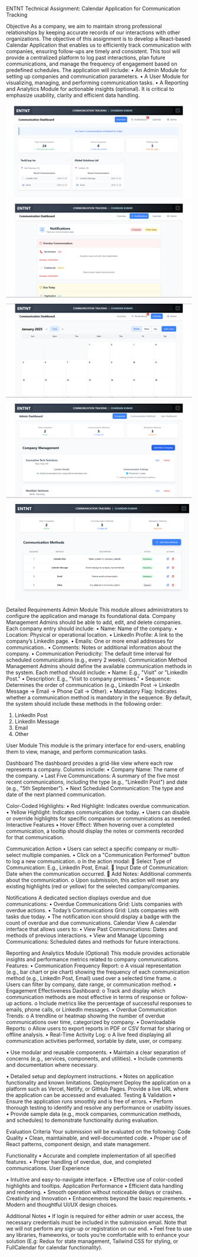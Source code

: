 ENTNT Technical Assignment: Calendar Application for Communication Tracking

Objective
As a company, we aim to maintain strong professional relationships by keeping accurate records of our interactions with other organizations. The objective of this assignment is to develop a React-based Calendar Application that enables us to efficiently track communication with companies, ensuring follow-ups are timely and consistent. This tool will provide a centralized platform to log past interactions, plan future communications, and manage the frequency of engagement based on predefined schedules.
The application will include:
•	An Admin Module for setting up companies and communication parameters.
•	A User Module for visualizing, managing, and performing communication tasks.
•	A Reporting and Analytics Module for actionable insights (optional).
It is critical to emphasize usability, clarity and efficient data handling.

![Image Alt](https://github.com/its-chandan16/ENTNT_Technical_Assessment-Calendar-Application-for-Communication-Tracking/blob/7b56a79639874e15427503e75f631f761a232809/ss1.png)

![Image Alt](https://github.com/its-chandan16/ENTNT_Technical_Assessment-Calendar-Application-for-Communication-Tracking/blob/7b56a79639874e15427503e75f631f761a232809/ss2.png)

![Image Alt](https://github.com/its-chandan16/ENTNT_Technical_Assessment-Calendar-Application-for-Communication-Tracking/blob/7b56a79639874e15427503e75f631f761a232809/ss3.png)

![Image Alt](https://github.com/its-chandan16/ENTNT_Technical_Assessment-Calendar-Application-for-Communication-Tracking/blob/7b56a79639874e15427503e75f631f761a232809/ss4.png)

![Image Alt](https://github.com/its-chandan16/ENTNT_Technical_Assessment-Calendar-Application-for-Communication-Tracking/blob/7b56a79639874e15427503e75f631f761a232809/ss5.png)


Detailed Requirements
Admin Module
This module allows administrators to configure the application and manage its foundational data.
Company Management
Admins should be able to add, edit, and delete companies. Each company entry should include:
•	Name: Name of the company.
•	Location: Physical or operational location.
•	LinkedIn Profile: A link to the company’s LinkedIn page.
•	Emails: One or more email addresses for communication..
•	Comments: Notes or additional information about the company.
•	Communication Periodicity: The default time interval for scheduled communications (e.g., every 2 weeks).
Communication Method Management
Admins should define the available communication methods in the system. Each method should include:
•	Name: E.g., "Visit" or "LinkedIn Post."
•	Description: E.g., "Visit to company premises."
•	Sequence: Determines the order of communication (e.g., LinkedIn Post → LinkedIn Message → Email → Phone Call → Other).
•	Mandatory Flag: Indicates whether a communication method is mandatory in the sequence.
By default, the system should include these methods in the following order:
1.	LinkedIn Post
2.	LinkedIn Message
3.	Email
4.	Other

User Module
This module is the primary interface for end-users, enabling them to view, manage, and perform communication tasks.

Dashboard
The dashboard provides a grid-like view where each row represents a company. Columns include:
•	Company Name: The name of the company.
•	Last Five Communications: A summary of the five most recent communications, including the type (e.g., "LinkedIn Post") and date (e.g., "5th September").
•	Next Scheduled Communication: The type and date of the next planned communication.

Color-Coded Highlights:
•	Red Highlight: Indicates overdue communication.
•	Yellow Highlight: Indicates communication due today.
•	Users can disable or override highlights for specific companies or communications as needed.
Interactive Features
•	Hover Effect: When hovering over a completed communication, a tooltip should display the notes or comments recorded for that communication.

Communication Action
•	Users can select a specific company or multi-select multiple companies.
•	Click on a "Communication Performed" button to log a new communication. 
o	In the action modal: 
	Select Type of Communication: E.g., LinkedIn Post, Email.
	Input Date of Communication: Date when the communication occurred.
	Add Notes: Additional comments about the communication.
o	Upon submission, this action will reset any existing highlights (red or yellow) for the selected company/companies.

Notifications
A dedicated section displays overdue and due communications:
•	Overdue Communications Grid: Lists companies with overdue actions.
•	Today’s Communications Grid: Lists companies with tasks due today.
•	The notification icon should display a badge with the count of overdue and due communications.
Calendar View
A calendar interface that allows users to:
•	View Past Communications: Dates and methods of previous interactions.
•	View and Manage Upcoming Communications: Scheduled dates and methods for future interactions.

Reporting and Analytics Module (Optional)
This module provides actionable insights and performance metrics related to company communications.
Features:
•	Communication Frequency Report:
o	A visual representation (e.g., bar chart or pie chart) showing the frequency of each communication method (e.g., LinkedIn Post, Email) used over a selected time frame.
o	Users can filter by company, date range, or communication method.
•	Engagement Effectiveness Dashboard:
o	Track and display which communication methods are most effective in terms of response or follow-up actions.
o	Include metrics like the percentage of successful responses to emails, phone calls, or LinkedIn messages.
•	Overdue Communication Trends:
o	A trendline or heatmap showing the number of overdue communications over time, categorized by company.
•	Downloadable Reports:
o	Allow users to export reports in PDF or CSV format for sharing or offline analysis.
•	Real-Time Activity Log:
o	A live feed displaying all communication activities performed, sortable by date, user, or company.

 
•	Use modular and reusable components.
•	Maintain a clear separation of concerns (e.g., services, components, and utilities).
•	Include comments and documentation where necessary.
 
•	Detailed setup and deployment instructions.
•	Notes on application functionality and known limitations.
Deployment
Deploy the application on a platform such as Vercel, Netlify, or GitHub Pages. Provide a live URL where the application can be accessed and evaluated.
Testing & Validation
•	Ensure the application runs smoothly and is free of errors.
•	Perform thorough testing to identify and resolve any performance or usability issues.
•	Provide sample data (e.g., mock companies, communication methods, and schedules) to demonstrate functionality during evaluation.

Evaluation Criteria
Your submission will be evaluated on the following:
Code Quality
•	Clean, maintainable, and well-documented code.
•	Proper use of React patterns, component design, and state management.

Functionality
•	Accurate and complete implementation of all specified features.
•	Proper handling of overdue, due, and completed communications.
User Experience

•	Intuitive and easy-to-navigate interface.
•	Effective use of color-coded highlights and tooltips.
Application Performance
•	Efficient data handling and rendering.
•	Smooth operation without noticeable delays or crashes.
Creativity and Innovation
•	Enhancements beyond the basic requirements.
•	Modern and thoughtful UI/UX design choices.

Additional Notes
•	If login is required for either admin or user access, the necessary credentials must be included in the submission email. Note that we will not perform any sign-up or registration on our end.
•	Feel free to use any libraries, frameworks, or tools you’re comfortable with to enhance your solution (E.g: Redux for state management, Tailwind CSS for styling, or FullCalendar for calendar functionality).



